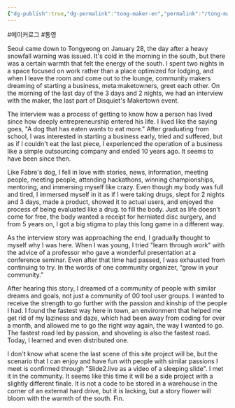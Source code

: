 ```yaml
---
{"dg-publish":true,"dg-permalink":"tong-maker-en","permalink":"/tong-maker-en/"}
---
```


#메이커로그 #통영 


Seoul came down to Tongyeong on January 28, the day after a heavy snowfall warning was issued. It's cold in the morning in the south, but there was a certain warmth that felt the energy of the south. I spent two nights in a space focused on work rather than a place optimized for lodging, and when I leave the room and come out to the lounge, community makers dreaming of starting a business, meta:maketowners, greet each other.
On the morning of the last day of the 3 days and 2 nights, we had an interview with the maker, the last part of Disquiet's Makertown event.

The interview was a process of getting to know how a person has lived since how deeply entrepreneurship entered his life. I lived like the saying goes, "A dog that has eaten wants to eat more." After graduating from school, I was interested in starting a business early, tried and suffered, but as if I couldn't eat the last piece, I experienced the operation of a business like a simple outsourcing company and ended 10 years ago. It seems to have been since then.

Like Fabre's dog, I fell in love with stories, news, information, meeting people, meeting people, attending hackathons, winning championships, mentoring, and immersing myself like crazy. Even though my body was full and tired, I immersed myself in it as if I were taking drugs, slept for 2 nights and 3 days, made a product, showed it to actual users, and enjoyed the process of being evaluated like a drug. to fill the body. Just as life doesn't come for free, the body wanted a receipt for herniated disc surgery, and from 5 years on, I got a big stigma to play this long game in a different way.

As the interview story was approaching the end, I gradually thought to myself why I was here. When I was young, I tried "learn through work" with the advice of a professor who gave a wonderful presentation at a conference seminar. Even after that time had passed, I was exhausted from continuing to try. In the words of one community organizer, “grow in your community.”

After hearing this story, I dreamed of a community of people with similar dreams and goals, not just a community of 00 tool user groups. I wanted to receive the strength to go further with the passion and kinship of the people I had. I found the fastest way here in town, an environment that helped me get rid of my laziness and daze, which had been away from coding for over a month, and allowed me to go the right way again, the way I wanted to go. The fastest road led by passion, and shoveling is also the fastest road. Today, I learned and even distributed one.

I don't know what scene the last scene of this site project will be, but the scenario that I can enjoy and have fun with people with similar passions I meet is confirmed through "Slide2.live as a video of a sleeping slide". I met it in the community. It seems like this time it will be a side project with a slightly different finale. It is not a code to be stored in a warehouse in the corner of an external hard drive, but it is lacking, but a story flower will bloom with the warmth of the south. Fin.